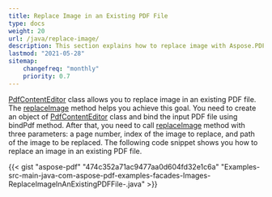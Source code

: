 ```yaml
---
title: Replace Image in an Existing PDF File
type: docs
weight: 20
url: /java/replace-image/
description: This section explains how to replace image with Aspose.PDF Facades - a toolset for popular operations with PDF.
lastmod: "2021-05-28"
sitemap:
    changefreq: "monthly"
    priority: 0.7
---
```


[PdfContentEditor](https://apireference.aspose.com/java/pdf/com.aspose.pdf.facades/PdfContentEditor#replaceText-java.lang.String-int-java.lang.String-) class allows you to replace image in an existing PDF file. The [replaceImage](https://apireference.aspose.com/java/pdf/com.aspose.pdf.facades/PdfContentEditor#replaceImage-int-int-java.lang.String-) method helps you achieve this goal. You need to create an object of [PdfContentEditor](http://www.aspose.com/api/java/pdf/com.aspose.pdf.facades/classes/PdfContentEditor) class and bind the input PDF file using bindPdf method. After that, you need to call [replaceImage](https://apireference.aspose.com/java/pdf/com.aspose.pdf.facades/PdfContentEditor#replaceImage-int-int-java.lang.String-) method with three parameters: a page number, index of the image to replace, and path of the image to be replaced.
The following code snippet shows you how to replace an image in an existing PDF file.

{{< gist "aspose-pdf" "474c352a71ac9477aa0d604fd32e1c6a" "Examples-src-main-java-com-aspose-pdf-examples-facades-Images-ReplaceImageInAnExistingPDFFile-.java" >}}
